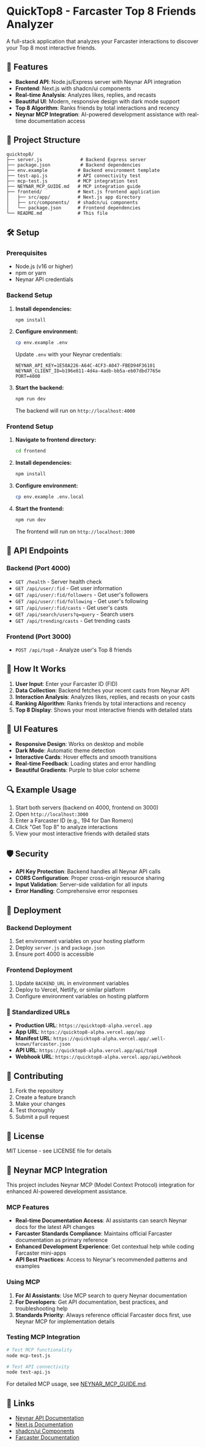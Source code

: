 # QuickTop8 - Farcaster Top 8 Friends Analyzer

A full-stack application that analyzes your Farcaster interactions to discover your Top 8 most interactive friends.

## 🚀 Features

- **Backend API**: Node.js/Express server with Neynar API integration
- **Frontend**: Next.js with shadcn/ui components
- **Real-time Analysis**: Analyzes likes, replies, and recasts
- **Beautiful UI**: Modern, responsive design with dark mode support
- **Top 8 Algorithm**: Ranks friends by total interactions and recency
- **Neynar MCP Integration**: AI-powered development assistance with real-time documentation access

## 📁 Project Structure

```
quicktop8/
├── server.js              # Backend Express server
├── package.json           # Backend dependencies
├── env.example           # Backend environment template
├── test-api.js           # API connectivity test
├── mcp-test.js           # MCP integration test
├── NEYNAR_MCP_GUIDE.md   # MCP integration guide
├── frontend/             # Next.js frontend application
│   ├── src/app/          # Next.js app directory
│   ├── src/components/   # shadcn/ui components
│   └── package.json      # Frontend dependencies
└── README.md             # This file
```

## 🛠️ Setup

### Prerequisites

- Node.js (v16 or higher)
- npm or yarn
- Neynar API credentials

### Backend Setup

1. **Install dependencies:**
   ```bash
   npm install
   ```

2. **Configure environment:**
   ```bash
   cp env.example .env
   ```
   
   Update `.env` with your Neynar credentials:
   ```env
   NEYNAR_API_KEY=1E58A226-A64C-4CF3-A047-FBED94F36101
   NEYNAR_CLIENT_ID=b196e811-4d4a-4adb-bb5a-eb07dbd7765e
   PORT=4000
   ```

3. **Start the backend:**
   ```bash
   npm run dev
   ```

   The backend will run on `http://localhost:4000`

### Frontend Setup

1. **Navigate to frontend directory:**
   ```bash
   cd frontend
   ```

2. **Install dependencies:**
   ```bash
   npm install
   ```

3. **Configure environment:**
   ```bash
   cp env.example .env.local
   ```

4. **Start the frontend:**
   ```bash
   npm run dev
   ```

   The frontend will run on `http://localhost:3000`

## 🔧 API Endpoints

### Backend (Port 4000)

- `GET /health` - Server health check
- `GET /api/user/:fid` - Get user information
- `GET /api/user/:fid/followers` - Get user's followers
- `GET /api/user/:fid/following` - Get user's following
- `GET /api/user/:fid/casts` - Get user's casts
- `GET /api/search/users?q=query` - Search users
- `GET /api/trending/casts` - Get trending casts

### Frontend (Port 3000)

- `POST /api/top8` - Analyze user's Top 8 friends

## 🎯 How It Works

1. **User Input**: Enter your Farcaster ID (FID)
2. **Data Collection**: Backend fetches your recent casts from Neynar API
3. **Interaction Analysis**: Analyzes likes, replies, and recasts on your casts
4. **Ranking Algorithm**: Ranks friends by total interactions and recency
5. **Top 8 Display**: Shows your most interactive friends with detailed stats

## 🎨 UI Features

- **Responsive Design**: Works on desktop and mobile
- **Dark Mode**: Automatic theme detection
- **Interactive Cards**: Hover effects and smooth transitions
- **Real-time Feedback**: Loading states and error handling
- **Beautiful Gradients**: Purple to blue color scheme

## 🔍 Example Usage

1. Start both servers (backend on 4000, frontend on 3000)
2. Open `http://localhost:3000`
3. Enter a Farcaster ID (e.g., 194 for Dan Romero)
4. Click "Get Top 8" to analyze interactions
5. View your most interactive friends with detailed stats

## 🛡️ Security

- **API Key Protection**: Backend handles all Neynar API calls
- **CORS Configuration**: Proper cross-origin resource sharing
- **Input Validation**: Server-side validation for all inputs
- **Error Handling**: Comprehensive error responses

## 🚀 Deployment

### Backend Deployment

1. Set environment variables on your hosting platform
2. Deploy `server.js` and `package.json`
3. Ensure port 4000 is accessible

### Frontend Deployment

1. Update `BACKEND_URL` in environment variables
2. Deploy to Vercel, Netlify, or similar platform
3. Configure environment variables on hosting platform

### 📍 Standardized URLs

- **Production URL**: `https://quicktop8-alpha.vercel.app`
- **App URL**: `https://quicktop8-alpha.vercel.app/app`
- **Manifest URL**: `https://quicktop8-alpha.vercel.app/.well-known/farcaster.json`
- **API URL**: `https://quicktop8-alpha.vercel.app/api/top8`
- **Webhook URL**: `https://quicktop8-alpha.vercel.app/api/webhook`

## 🤝 Contributing

1. Fork the repository
2. Create a feature branch
3. Make your changes
4. Test thoroughly
5. Submit a pull request

## 📄 License

MIT License - see LICENSE file for details

## 🤖 Neynar MCP Integration

This project includes Neynar MCP (Model Context Protocol) integration for enhanced AI-powered development assistance.

### MCP Features

- **Real-time Documentation Access**: AI assistants can search Neynar docs for the latest API changes
- **Farcaster Standards Compliance**: Maintains official Farcaster documentation as primary reference
- **Enhanced Development Experience**: Get contextual help while coding Farcaster mini-apps
- **API Best Practices**: Access to Neynar's recommended patterns and examples

### Using MCP

1. **For AI Assistants**: Use MCP search to query Neynar documentation
2. **For Developers**: Get API documentation, best practices, and troubleshooting help
3. **Standards Priority**: Always reference official Farcaster docs first, use Neynar MCP for implementation details

### Testing MCP Integration

```bash
# Test MCP functionality
node mcp-test.js

# Test API connectivity
node test-api.js
```

For detailed MCP usage, see [NEYNAR_MCP_GUIDE.md](./NEYNAR_MCP_GUIDE.md).

## 🔗 Links

- [Neynar API Documentation](https://docs.neynar.com/)
- [Next.js Documentation](https://nextjs.org/docs)
- [shadcn/ui Components](https://ui.shadcn.com/)
- [Farcaster Documentation](https://docs.farcaster.xyz/) 